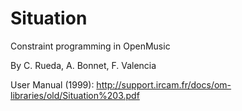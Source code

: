 # Situation

Constraint programming in OpenMusic

By C. Rueda, A. Bonnet, F. Valencia

User Manual (1999): http://support.ircam.fr/docs/om-libraries/old/Situation%203.pdf
